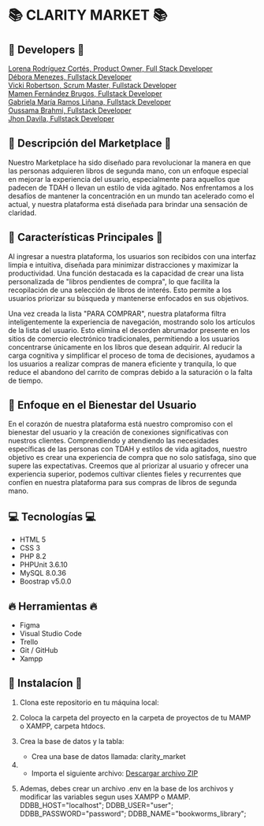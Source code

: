 # 📚 CLARITY MARKET 📚

## 🌟 Developers 🌟

[Lorena Rodríguez Cortés, Product Owner, Full Stack Developer](https://linkedin.com/in/lorena-rodríguez-cortés-2b438078) <br>
[Débora Menezes, Fullstack Developer](https://github.com/debora-smenezes) <br>
[Vicki Robertson, Scrum Master, Fullstack Developer](https://linkedin.com/vicki-robertson) <br>
[Mamen Fernández Brugos, Fullstack Developer](https://linkedin.com/in/mamen-fb) <br>
[Gabriela María Ramos Liñana, Fullstack Developer](https://linkedin.com/in/gabriela-maría-ramos-liñan-4b9542261) <br>
[Oussama Brahmi, Fullstack Developer](https://linkedin.com/in/oussama-brahmi-b1551a280) <br>
[Jhon Davila, Fullstack Developer](https://linkedin.com/in/jhon-davila-85241a2a9) <br>

## 🌈  Descripción del Marketplace 🌈

Nuestro Marketplace ha sido diseñado para revolucionar la manera en que las personas adquieren libros de segunda mano, con un enfoque especial en mejorar la experiencia del usuario, especialmente para aquellos que padecen de TDAH o llevan un estilo de vida agitado. Nos enfrentamos a los desafíos de mantener la concentración en un mundo tan acelerado como el actual, y nuestra plataforma está diseñada para brindar una sensación de claridad.

## 🎨 Características Principales 🎨

Al ingresar a nuestra plataforma, los usuarios son recibidos con una interfaz limpia e intuitiva, diseñada para minimizar distracciones y maximizar la productividad. Una función destacada es la capacidad de crear una lista personalizada de "libros pendientes de compra", lo que facilita la recopilación de una selección de libros de interés. Esto permite a los usuarios priorizar su búsqueda y mantenerse enfocados en sus objetivos.

Una vez creada la lista "PARA COMPRAR", nuestra plataforma filtra inteligentemente la experiencia de navegación, mostrando solo los artículos de la lista del usuario. Esto elimina el desorden abrumador presente en los sitios de comercio electrónico tradicionales, permitiendo a los usuarios concentrarse únicamente en los libros que desean adquirir. Al reducir la carga cognitiva y simplificar el proceso de toma de decisiones, ayudamos a los usuarios a realizar compras de manera eficiente y tranquila, lo que reduce el abandono del carrito de compras debido a la saturación o la falta de tiempo.

## 💜 Enfoque en el Bienestar del Usuario
En el corazón de nuestra plataforma está nuestro compromiso con el bienestar del usuario y la creación de conexiones significativas con nuestros clientes. Comprendiendo y atendiendo las necesidades específicas de las personas con TDAH y estilos de vida agitados, nuestro objetivo es crear una experiencia de compra que no solo satisfaga, sino que supere las expectativas. Creemos que al priorizar al usuario y ofrecer una experiencia superior, podemos cultivar clientes fieles y recurrentes que confíen en nuestra plataforma para sus compras de libros de segunda mano.


## 💻 Tecnologías 💻

- HTML 5
- CSS 3
- PHP 8.2
- PHPUnit 3.6.10
- MySQL 8.0.36
- Boostrap v5.0.0

## 🔥 Herramientas 🔥

- Figma
- Visual Studio Code
- Trello
- Git / GitHub
- Xampp

## 🚀 Instalacíon 🚀

1. Clona este repositorio en tu máquina local:
2. Coloca la carpeta del proyecto en la carpeta de proyectos de tu MAMP o XAMPP, carpeta htdocs.
3. Crea la base de datos y la tabla:
    - Crea una base de datos llamada: clarity_market
4. - Importa el siguiente archivo: [Descargar archivo ZIP](/resources/imgReadme/clarity_market.sql.zip)
    

5. Ademas, debes crear un archivo .env en la base de los archivos y modificar las variables segun uses XAMPP o MAMP.
     DDBB_HOST="localhost";
     DDBB_USER="user";
     DDBB_PASSWORD="password";
     DDBB_NAME="bookworms_library";
